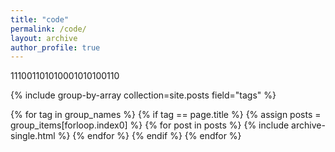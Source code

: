```yaml
---
title: "code"
permalink: /code/
layout: archive
author_profile: true
---
```


111001101010001010100110

{% include group-by-array collection=site.posts field="tags" %}

{% for tag in group_names %}
  {% if tag == page.title %}
    {% assign posts = group_items[forloop.index0] %}
    {% for post in posts %}
        {% include archive-single.html %}
    {% endfor %}
  {% endif %}
{% endfor %}